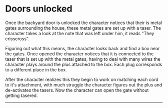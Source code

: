 # Doors unlocked

Once the backyard door is unlocked the character notices that their is metal gates surrounding the house, these metal gates are set up with a taser. The character takes a look at the note that was left under him, it reads "They crisscross".

Figuring out what this means, the character looks back and find a box near the gates. Once opened the character notices that it is connected to the taser that is set up with the metal gates, having to deal with many wires the character plays around the plus attached to the box. Each plug corresponds to a different place in the box.

After the character realizes this they begin to work on matching each cord to it's attachment, with much struggle the character figures out the plus and de-activates the tasers. Now the character can open the gate without getting tasered.

---


